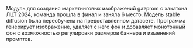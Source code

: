 Модуль для создания маркетинговых изображений gazprom с хакатона ЛЦТ 2024, команда прошла в финал и заняла 6 место. Модель stable diffusion была переобучена на предоставленном датасете. Программа генерирует изображение, удаляет с него фон и добавляет монотонный фон с возможностью регулировки размеров баннера и изменений промптов.
